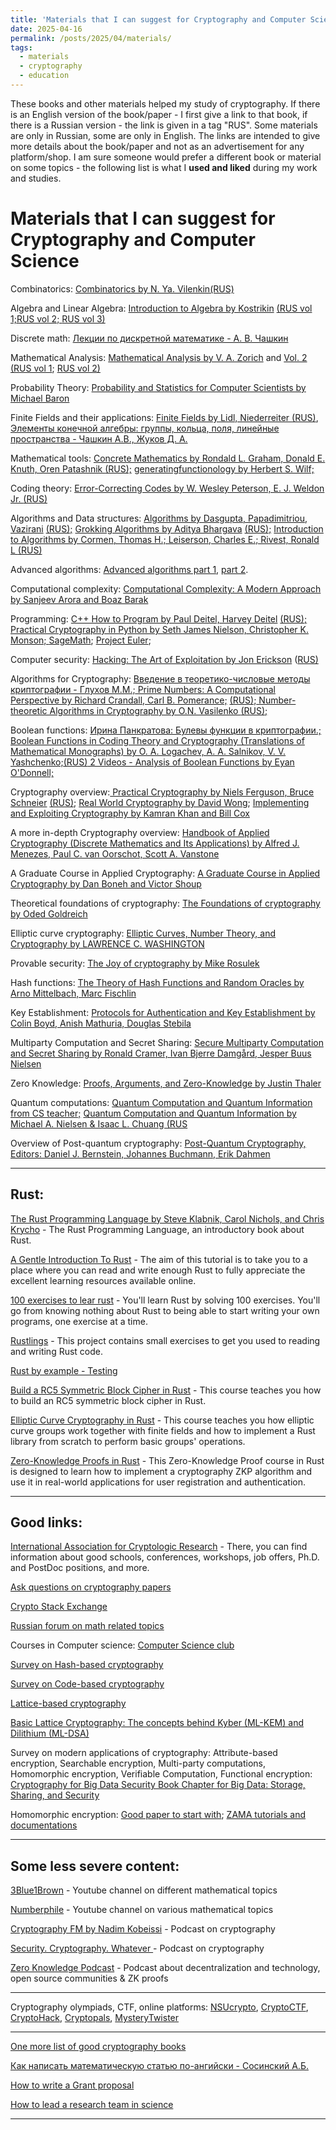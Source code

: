 ```yaml
---
title: 'Materials that I can suggest for Cryptography and Computer Science'
date: 2025-04-16
permalink: /posts/2025/04/materials/
tags:
  - materials
  - cryptography
  - education
---
```


These books and other materials helped my study of cryptography. If there is an English version of the book/paper - I first give a link to that book, if there is a Russian version - the link is given in a tag "RUS". Some materials are only in Russian, some are only in English. The links are intended to give more details about the book/paper and not as an advertisement for any platform/shop. I am sure someone would prefer a different book or material on some topics - the following list is what I **used and liked** during my work and  studies. 


Materials that I can suggest for Cryptography and Computer Science
======

Combinatorics: [Combinatorics by N. Ya. Vilenkin](https://www.isinj.com/mt-usamo/Combinatorics%20Vilenkin%20N.Ia.%20\(1971\).pdf)[(RUS)](https://ikfia.ysn.ru/wp-content/uploads/2018/01/Vilenkin1969ru.pdf)

Algebra and Linear Algebra: [Introduction to Algebra by Kostrikin](https://link.springer.com/book/9780387907116) [(RUS vol 1;](https://urss.ru/cgi-bin/db.pl?lang=Ru&blang=ru&page=Book&id=266488)[RUS vol 2; ](https://urss.ru/cgi-bin/db.pl?lang=Ru&blang=ru&page=Book&id=240005)[RUS vol 3)](https://urss.ru/cgi-bin/db.pl?lang=Ru&blang=ru&page=Book&id=266487)

Discrete math: [Лекции по дискретной математике - А. В. Чашкин](http://new.math.msu.su/department/dm/dmmc/EDU/DM07.pdf)

Mathematical Analysis: [Mathematical Analysis by V. A. Zorich](https://www.amazon.com/Mathematical-Analysis-Universitext-V-Zorich/dp/366248790X) and [Vol. 2](https://www.amazon.com/Mathematical-Analysis-II-Universitext-Zorich/dp/3662489910/ref=pd_bxgy_img_sccl_1/134-8038986-7856058?pd_rd_w=5W86S&content-id=amzn1.sym.7757a8b5-874e-4a67-9d85-54ed32f01737&pf_rd_p=7757a8b5-874e-4a67-9d85-54ed32f01737&pf_rd_r=89CDZ4EE0FTZPESVHRW4&pd_rd_wg=qzF6G&pd_rd_r=53cc2f89-66a5-47c3-a562-b6363a7cfbbe&pd_rd_i=3662489910&psc=1) [(RUS vol 1](https://urss.ru/cgi-bin/db.pl?lang=RU&blang=ru&page=Book&id=281062); [RUS vol 2)](https://urss.ru/cgi-bin/db.pl?lang=RU&blang=ru&page=Book&id=281062)

Probability Theory: [Probability and Statistics for Computer Scientists by Michael Baron](http://www.alextsun.com/files/Prob_Stat_for_CS_Book.pdf)

Finite Fields and their applications: [Finite Fields by Lidl, Niederreiter ](https://www.amazon.com/Finite-Fields-Encyclopedia-Mathematics-Applications/dp/0521065674) [(RUS)](https://urss.ru/cgi-bin/db.pl?lang=RU&blang=ru&page=Book&id=2157), [Элементы конечной алгебры: группы, кольца, поля, линейные пространства - Чашкин А.В., Жуков Д. А.](https://urss.ru/cgi-bin/db.pl?lang=Ru&blang=ru&page=Book&id=222603)

Mathematical tools: [Concrete Mathematics by Rondald L. Graham, Donald E. Knuth, Oren Patashnik ](https://www.csie.ntu.edu.tw/~r97002/temp/Concrete%20Mathematics%202e.pdf)[(RUS);](https://www.livelib.ru/book/1000396737-konkretnaya-matematika-osnovanie-informatiki-donald-knut) [generatingfunctionology by Herbert S. Wilf;](https://www.amazon.com/dp/1568812795/?coliid=I1UHGNVIMF7IWX&colid=PWCD0GGI1S2H&psc=1&ref_=lv_vv_lig_dp_it)

Coding theory: [Error-Correcting Codes by W. Wesley Peterson, E. J. Weldon Jr. ](https://www.amazon.com/Error-Correcting-Codes-Press-Wesley-Peterson/dp/0262527316)[(RUS)](https://urss.ru/cgi-bin/db.pl?lang=RU&blang=ru&page=Book&id=25150) 

Algorithms and Data structures: [Algorithms by Dasgupta, Papadimitriou, Vazirani](http://algorithmics.lsi.upc.edu/docs/Dasgupta-Papadimitriou-Vazirani.pdf) [(RUS);](http://old.math.nsc.ru/LBRT/k5/OR-MMF/dasgupta_2014.pdf) [Grokking Algorithms by Aditya Bhargava](https://www.amazon.com/Grokking-Algorithms-illustrated-programmers-curious/dp/1617292230) [(RUS);](https://urss.ru/cgi-bin/db.pl?lang=Ru&blang=ru&page=Book&id=241155) [Introduction to Algorithms by Cormen, Thomas H.; Leiserson, Charles E.; Rivest, Ronald L ](https://www.amazon.com/Introduction-Algorithms-Leiserson-published-Hardcover/dp/B008F1DKXU)[(RUS)](https://urss.ru/cgi-bin/db.pl?lang=RU&blang=ru&page=Book&id=263917)

Advanced algorithms: [Advanced algorithms part 1](https://compsciclub.ru/en/courses/advancedalgorithms/2020-autumn/), [part 2](https://compsciclub.ru/en/courses/advanced-algo_part2/2022-spring/).

Computational complexity: [Computational Complexity: A Modern Approach by Sanjeev Arora and Boaz Barak](https://theory.cs.princeton.edu/complexity/book.pdf)

Programming: [C++ How to Program by Paul Deitel, Harvey Deitel](https://www.amazon.com/How-Program-10th-Paul-Deitel/dp/0134448235) [(RUS);](https://www.livelib.ru/book/1000289310-kak-programmirovat-na-c-harvi-dejtel) [Practical Cryptography in Python by Seth James Nielson, Christopher K. Monson; ](https://link.springer.com/book/10.1007/978-1-4842-4900-0#toc)[SageMath](https://www.sagemath.org/); [Project Euler](https://projecteuler.net/); 

Computer security: [Hacking: The Art of Exploitation by Jon Erickson](https://www.amazon.com/Hacking-Art-Exploitation-Jon-Erickson/dp/1593271441) ([RUS)](https://urss.ru/cgi-bin/db.pl?lang=Ru&blang=ru&page=Book&id=240658)

Algorithms for Cryptography: [Введение в теоретико-чиcловые методы криптографии - Глухов М.М.;](https://urss.ru/cgi-bin/db.pl?lang=Ru&blang=ru&page=Book&id=291665)[ Prime Numbers: A Computational Perspective by Richard Crandall, Carl B. Pomerance;](https://www.amazon.com/Prime-Numbers-Computational-Richard-Crandall/dp/0387252827) [(RUS);](https://urss.ru/cgi-bin/db.pl?lang=Ru&blang=ru&page=Book&id=123740)[ Number-theoretic Algorithms in Cryptography by O.N. Vasilenko ](https://www.amazon.com/Number-theoretic-Algorithms-Cryptography-Translations-Mathematical/dp/0821840908)[(RUS);](https://urss.ru/cgi-bin/db.pl?lang=RU&blang=ru&page=Book&id=78704)

Boolean functions: [Ирина Панкратова: Булевы функции в криптографии.;](https://www.labirint.ru/books/684333/) [Boolean Functions in Coding Theory and Cryptography (Translations of Mathematical Monographs) by O. A. Logachev, A. A. Salnikov, V. V. Yashchenko;](https://www.amazon.com/Functions-Cryptography-Translations-Mathematical-Monographs/dp/0821846809)[(RUS)](https://biblio.mccme.ru/node/29224)[ 2 Videos - Analysis of Boolean Functions by Eyan O'Donnell; ](https://www.youtube.com/watch?v=DebrwgWmToc)

Cryptography overview:[ Practical Cryptography by Niels Ferguson, Bruce Schneier](https://www.amazon.com/Practical-Cryptography-Niels-Ferguson/dp/0471223573)
[(RUS)](https://www.labirint.ru/books/599557/);  [Real World Cryptography by David Wong](https://www.manning.com/books/real-world-cryptography); [Implementing and Exploiting Cryptography by Kamran Khan and Bill Cox](https://www.manning.com/books/implementing-and-exploiting-cryptography)

A more in-depth Cryptography overview: [Handbook of Applied Cryptography (Discrete Mathematics and Its Applications) by Alfred J. Menezes, Paul C. van Oorschot, Scott A. Vanstone](https://cacr.uwaterloo.ca/hac/)

A Graduate Course in Applied Cryptography: [A Graduate Course in Applied Cryptography by Dan Boneh and Victor Shoup](https://toc.cryptobook.us/)

Theoretical foundations of cryptography: [The Foundations of cryptography by Oded Goldreich](https://www.wisdom.weizmann.ac.il/~oded/foc.html)

Elliptic curve cryptography: [Elliptic Curves, Number Theory, and Cryptography by LAWRENCE C. WASHINGTON](https://people.cs.nctu.edu.tw/~rjchen/ECC2012S/Elliptic%20Curves%20Number%20Theory%20And%20Cryptography%202n.pdf)

Provable security: [The Joy of cryptography by Mike Rosulek](https://joyofcryptography.com/)

Hash functions: [The Theory of Hash Functions and Random Oracles by Arno Mittelbach, Marc Fischlin](https://link.springer.com/book/10.1007/978-3-030-63287-8)

Key Establishment: [Protocols for Authentication and Key Establishment by Colin Boyd, Anish Mathuria, Douglas Stebila](https://link.springer.com/book/10.1007/978-3-662-58146-9)

Multiparty Computation and Secret Sharing: [Secure Multiparty Computation and Secret Sharing by Ronald Cramer, Ivan Bjerre Damgård, Jesper Buus Nielsen ](https://www.amazon.com/Secure-Multiparty-Computation-Secret-Sharing/dp/1107043050)

Zero Knowledge: [Proofs, Arguments, and Zero-Knowledge by Justin Thaler](https://people.cs.georgetown.edu/jthaler/ProofsArgsAndZK.pdf)

Quantum computations: [Quantum Computation and Quantum Information from CS teacher;](https://www.cs.cmu.edu/~odonnell/quantum18/)
[Quantum Computation and Quantum Information by Michael A. Nielsen & Isaac L. Chuang (](http://mmrc.amss.cas.cn/tlb/201702/W020170224608149940643.pdf)[RUS](https://urss.ru/cgi-bin/db.pl?lang=Ru&blang=ru&page=Book&id=42739)

Overview of Post-quantum cryptography: [Post-Quantum Cryptography, Editors: Daniel J. Bernstein, Johannes Buchmann, Erik Dahmen](https://link.springer.com/book/10.1007/978-3-540-88702-7?source=shoppingads&locale=en-nl&gclid=Cj0KCQjwhsmaBhCvARIsAIbEbH5jPkHfUy18YvFXo8BYA-mIMSj1CcfGE4ZY12Dkvvn8WTXGK-u2QmoaAjN3EALw_wcB#toc)

___

Rust:
------

[The Rust Programming Language by Steve Klabnik, Carol Nichols, and Chris Krycho](https://doc.rust-lang.org/book/title-page.html#the-rust-programming-language) -  The Rust Programming Language, an introductory book about Rust. 

[A Gentle Introduction To Rust](https://stevedonovan.github.io/rust-gentle-intro/readme.html#a-gentle-introduction-to-rust) - The aim of this tutorial is to take you to a place where you can read and write enough Rust to fully appreciate the excellent learning resources available online.

[100 exercises to lear rust](https://github.com/mainmatter/100-exercises-to-learn-rust) - You'll learn Rust by solving 100 exercises. You'll go from knowing nothing about Rust to being able to start writing your own programs, one exercise at a time.

[Rustlings](https://github.com/rust-lang/rustlings) - This project contains small exercises to get you used to reading and writing Rust code.

[Rust by example - Testing](https://doc.rust-lang.org/rust-by-example/testing/unit_testing.html)

[Build a RC5 Symmetric Block Cipher in Rust](https://www.udemy.com/course/build-a-rc5-symmetric-block-cipher-in-rust/?couponCode=ST15MT20425G1) - This course teaches you how to build an RC5 symmetric block cipher in Rust.

[Elliptic Curve Cryptography in Rust](https://www.udemy.com/course/elliptic-curve-cryptography-in-rust/?couponCode=ST15MT20425G1) - This course teaches you how elliptic curve groups work together with finite fields and how to implement a Rust library from scratch to perform basic groups' operations.

[Zero-Knowledge Proofs in Rust](https://www.udemy.com/course/zero-knowledge-proofs-in-rust/) - This Zero-Knowledge Proof course in Rust is designed to learn how to implement a cryptography ZKP algorithm and use it in real-world applications for user registration and authentication.
___

Good links:
------

[International Association for Cryptologic Research](https://iacr.org/) - There, you can find information about good schools, conferences, workshops, job offers, Ph.D. and PostDoc positions, and more.

[Ask questions on cryptography papers](https://askcryp.to/)

[Crypto Stack Exchange](https://crypto.stackexchange.com/)

[Russian forum on math related topics](dxdy.ru)

Courses in Computer science: [Computer Science club](https://compsciclub.ru/en/courses/)

[Survey on Hash-based cryptography](https://huelsing.net/wordpress/?page_id=165)

[Survey on Code-based cryptography](https://arxiv.org/pdf/2201.07119v2.pdf)

[Lattice-based cryptography](https://thelatticeclub.com/)

[Basic Lattice Cryptography: The concepts behind Kyber (ML-KEM) and Dilithium (ML-DSA)](https://eprint.iacr.org/2024/1287.pdf)


Survey on modern applications of cryptography: Attribute-based encryption, Searchable encryption, Multi-party computations, Homomorphic encryption, Verifiable Computation, Functional encryption: [Cryptography for Big Data Security Book Chapter for Big Data: Storage, Sharing, and Security](http://www.c-is.cn/wp-content/uploads/2017/05/Cryptography-for-Big-Data-Security.pdf)

Homomorphic encryption: [Good paper to start with](https://eprint.iacr.org/2021/1402.pdf); [ZAMA tutorials and documentations](https://github.com/zama-ai)


___

Some less severe content:
------

[3Blue1Brown](https://www.youtube.com/c/3blue1brown) - Youtube channel on different mathematical topics 

[Numberphile](https://www.youtube.com/c/numberphile) - Youtube channel on various mathematical topics 

[Cryptography FM by Nadim Kobeissi](https://open.spotify.com/show/1ciE4GRoi23BQ3R7kMUTjY) - Podcast on cryptography 

[Security. Cryptography. Whatever ](https://open.spotify.com/show/0bMJ5a7e4er7yDHMuGs9jp)- Podcast on cryptography

[Zero Knowledge Podcast](https://zeroknowledge.fm/) - Podcast about decentralization and technology, open source communities & ZK proofs
___

Cryptography olympiads, CTF, online platforms: [NSUcrypto](https://nsucrypto.nsu.ru/), [CryptoCTF](https://cr.yp.toc.tf/), [CryptoHack](https://cryptohack.org/), [Cryptopals](https://cryptopals.com/), [MysteryTwister](https://mysterytwister.org/home/welcome/)

___

[One more list of good cryptography books](https://cronokirby.com/posts/2022/05/some-cryptography-books-i-like/)

[Как написать математическую статью по-ангийски - Сосинский А.Б.](https://urss.ru/cgi-bin/db.pl?lang=Ru&blang=ru&page=Book&id=281598)

[How to write a Grant proposal](https://parkerderrington.com/catalogue/)

[How to lead a research team in science](https://www.cambridge.org/core/services/aop-cambridge-core/content/view/A3AE4F688A6CBD0155625BEBA3DBF228/9781108701860AR.pdf/Leading_your_Research_Team_in_Science.pdf?event-type=FTLA)

___



